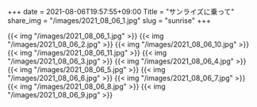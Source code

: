 +++
date  = 2021-08-06T19:57:55+09:00
Title = "サンライズに乗って"
share_img = "/images/2021_08_06_1.jpg"
slug = "sunrise"
+++

{{< img "/images/2021_08_06_1.jpg" >}}
{{< img "/images/2021_08_06_2.jpg" >}}
{{< img "/images/2021_08_06_10.jpg" >}}
{{< img "/images/2021_08_06_11.jpg" >}}
{{< img "/images/2021_08_06_3.jpg" >}}
{{< img "/images/2021_08_06_4.jpg" >}}
{{< img "/images/2021_08_06_5.jpg" >}}
{{< img "/images/2021_08_06_6.jpg" >}}
{{< img "/images/2021_08_06_7.jpg" >}}
{{< img "/images/2021_08_06_8.jpg" >}}
{{< img "/images/2021_08_06_9.jpg" >}}
